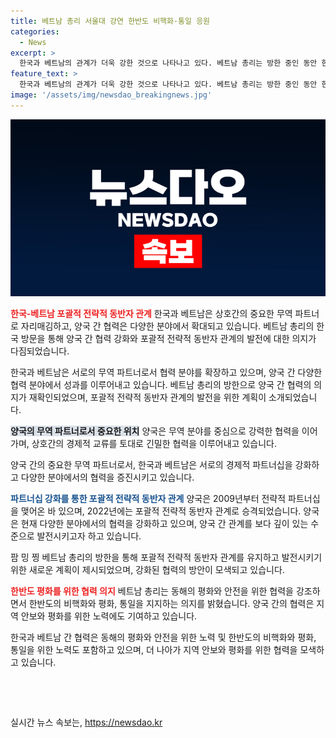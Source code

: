 ```yaml
---
title: 베트남 총리 서울대 강연 한반도 비핵화·통일 응원
categories:
  - News
excerpt: >
  한국과 베트남의 관계가 더욱 강한 것으로 나타나고 있다. 베트남 총리는 방한 중인 동안 한국과의 협력 강화와 함께 한반도의 비핵화와 평화, 통일을 지지하는 발언을 내놨다. 베트남과 한국은 서로의 중요한 무역 파트너가 되었으며, 노동, 관광, 과학기술 등 8개 분야에서의 협력을 강화할 계획이다. 찡 총리의 방한은 양국 관계를 포괄적 전략 동반자 관계로 격상한 이후 최고위급 인사의 첫 한국 공식 방문이다. 이러한 발언과 행보로 두 나라 간의 관계가 더욱 강화될 것으로 전망된다.
feature_text: >
  한국과 베트남의 관계가 더욱 강한 것으로 나타나고 있다. 베트남 총리는 방한 중인 동안 한국과의 협력 강화와 함께 한반도의 비핵화와 평화, 통일을 지지하는 발언을 내놨다. 베트남과 한국은 서로의 중요한 무역 파트너가 되었으며, 노동, 관광, 과학기술 등 8개 분야에서의 협력을 강화할 계획이다. 찡 총리의 방한은 양국 관계를 포괄적 전략 동반자 관계로 격상한 이후 최고위급 인사의 첫 한국 공식 방문이다. 이러한 발언과 행보로 두 나라 간의 관계가 더욱 강화될 것으로 전망된다.
image: '/assets/img/newsdao_breakingnews.jpg'
---
```


<p><img src="/assets/img/newsdao_breakingnews.jpg" alt="ontimetimes 속보" /></p>

<p><b><span style="color: #ee2323;">한국-베트남 포괄적 전략적 동반자 관계</span></b>
한국과 베트남은 상호간의 중요한 무역 파트너로 자리매김하고, 양국 간 협력은 다양한 분야에서 확대되고 있습니다. 베트남 총리의 한국 방문을 통해 양국 간 협력 강화와 포괄적 전략적 동반자 관계의 발전에 대한 의지가 다짐되었습니다. </p>

<p>한국과 베트남은 서로의 무역 파트너로서 협력 분야를 확장하고 있으며, 양국 간 다양한 협력 분야에서 성과를 이루어내고 있습니다. 베트남 총리의 방한으로 양국 간 협력의 의지가 재확인되었으며, 포괄적 전략적 동반자 관계의 발전을 위한 계획이 소개되었습니다. </p>

<p><b><span style="background-color: #21538527;">양국의 무역 파트너로서 중요한 위치</span></b>
양국은 무역 분야를 중심으로 강력한 협력을 이어가며, 상호간의 경제적 교류를 토대로 긴밀한 협력을 이루어내고 있습니다. </p>

<p>양국 간의 중요한 무역 파트너로서, 한국과 베트남은 서로의 경제적 파트너십을 강화하고 다양한 분야에서의 협력을 증진시키고 있습니다. </p>

<p><b><span style="color: #1a5490;">파트너십 강화를 통한 포괄적 전략적 동반자 관계</span></b>
양국은 2009년부터 전략적 파트너십을 맺어온 바 있으며, 2022년에는 포괄적 전략적 동반자 관계로 승격되었습니다. 양국은 현재 다양한 분야에서의 협력을 강화하고 있으며, 양국 간 관계를 보다 깊이 있는 수준으로 발전시키고자 하고 있습니다. </p>

<p>팜 밍 찡 베트남 총리의 방한을 통해 포괄적 전략적 동반자 관계를 유지하고 발전시키기 위한 새로운 계획이 제시되었으며, 강화된 협력의 방안이 모색되고 있습니다. </p>

<p><b><span style="color: #ee2323;">한반도 평화를 위한 협력 의지</span></b>
베트남 총리는 동해의 평화와 안전을 위한 협력을 강조하면서 한반도의 비핵화와 평화, 통일을 지지하는 의지를 밝혔습니다. 양국 간의 협력은 지역 안보와 평화를 위한 노력에도 기여하고 있습니다. </p>

<p>한국과 베트남 간 협력은 동해의 평화와 안전을 위한 노력 및 한반도의 비핵화와 평화, 통일을 위한 노력도 포함하고 있으며, 더 나아가 지역 안보와 평화를 위한 협력을 모색하고 있습니다. </p>

<p data-ke-size="size16">&nbsp;</p>

<p data-ke-size="size16">&nbsp;</p>
실시간 뉴스 속보는, <a href="https://newsdao.kr" rel="dofollow">https://newsdao.kr</a>


